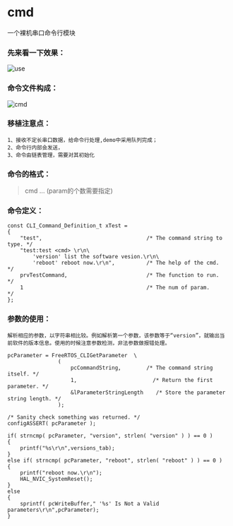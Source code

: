 # cmd
一个裸机串口命令行模块

### 先来看一下效果： 
![use](https://github.com/redocCheng/cmd/edit/master/image/cmd_use )

### 命令文件构成： 
![cmd](https://github.com/redocCheng/cmd/edit/master/image/cmd_cmd)

### 移植注意点： 
    1、接收不定长串口数据，给命令行处理,demo中采用队列完成；
    2、命令行内部会发送，
    3、命令由链表管理，需要对其初始化

### 命令的格式： 
> cmd <param> <param> ... <param> (param的个数需要指定)

### 命令定义：  
```
const CLI_Command_Definition_t xTest =
{
    "test",                                 /* The command string to type. */
    "test:test <cmd> \r\n\     
        'version' list the software vesion.\r\n\
        'reboot' reboot now.\r\n",          /* The help of the cmd.        */
    prvTestCommand,                         /* The function to run.        */
    1                                       /* The num of param.           */
};
```

### 参数的使用： 
    解析相应的参数，以字符串相比较。例如解析第一个参数，该参数等于“version”，就输出当前软件的版本信息。使用的时候注意参数检测，非法参数做报错处理。
```
pcParameter = FreeRTOS_CLIGetParameter  \
                (
                    pcCommandString,        /* The command string itself. */
                    1,                        /* Return the first parameter. */
                    &lParameterStringLength    /* Store the parameter string length. */
                );
 
/* Sanity check something was returned. */
configASSERT( pcParameter );

if( strncmp( pcParameter, "version", strlen( "version" ) ) == 0 )
{
    printf("%s\r\n",versions_tab);
}
else if( strncmp( pcParameter, "reboot", strlen( "reboot" ) ) == 0 )
{
    printf("reboot now.\r\n");
    HAL_NVIC_SystemReset();
}
else
{
    sprintf( pcWriteBuffer," '%s' Is Not a Valid parameters\r\n",pcParameter);
}
```

